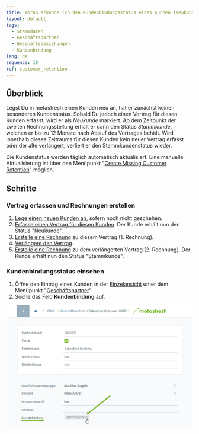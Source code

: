 ```yaml
---
title: Woran erkenne ich den Kundenbindungsstatus eines Kunden (Neukunde/Stammkunde)?
layout: default
tags:
  - Stammdaten
  - Geschäftspartner
  - Geschäftsbeziehungen
  - Kundenbindung
lang: de
sequence: 10
ref: customer_retention
---
```


## Überblick
Legst Du in metasfresh einen Kunden neu an, hat er zunächst keinen besonderen Kundenstatus. Sobald Du jedoch einen Vertrag für diesen Kunden erfasst, wird er als *Neukunde* markiert. Ab dem Zeitpunkt der zweiten Rechnungsstellung erhält er dann den Status *Stammkunde*, welchen er bis zu 12 Monate nach Ablauf des Vertrages behält. Wird innerhalb dieses Zeitraums für diesen Kunden kein neuer Vertrag erfasst oder der alte verlängert, verliert er den Stammkundenstatus wieder.

Die Kundenstatus werden täglich automatisch aktualisiert. Eine manuelle Aktualisierung ist über den Menüpunkt "[Create Missing Customer Retention](Menu)" möglich.

## Schritte

### Vertrag erfassen und Rechnungen erstellen
1. [Lege einen neuen Kunden an](Neuer_Geschaeftspartner_Kunde), sofern noch nicht geschehen.
1. [Erfasse einen Vertrag für diesen Kunden](Vertrag_erfassen). Der Kunde erhält nun den Status "Neukunde".
1. [Erstelle eine Rechnung](Zu_Auftrag_Rechnung_erstellen) zu diesem Vertrag (1. Rechnung).
1. [Verlängere den Vertrag](Vertrag_verlaengern).
1. [Erstelle eine Rechnung](Zu_Auftrag_Rechnung_erstellen) zu dem verlängerten Vertrag (2. Rechnung). Der Kunde erhält nun den Status "Stammkunde".

### Kundenbindungsstatus einsehen
1. Öffne den Eintrag eines Kunden in der [Einzelansicht](Ansichten) unter dem Menüpunkt "[Geschäftspartner](Menu)".
1. Suche das Feld **Kundenbindung** auf.

![](assets/Kundenbindung_Stammkunde.png)
